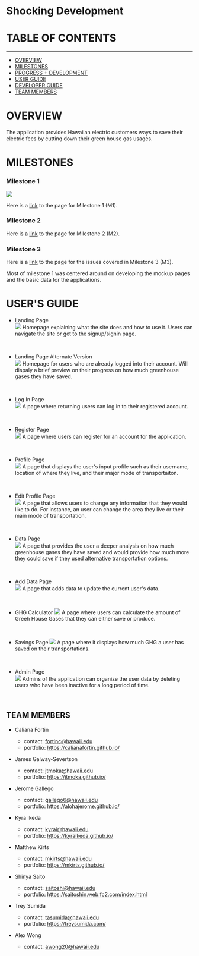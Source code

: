 # Shocking Development

# TABLE OF CONTENTS
***
* [OVERVIEW](#overview)
* [MILESTONES](#milestones)
* [PROGRESS + DEVELOPMENT](#progress--development)
* [USER GUIDE](#user-guide)
* [DEVELOPER GUIDE](#developer-guide)
* [TEAM MEMBERS](#team-members)


# OVERVIEW
The application provides Hawaiian electric customers ways to save their electric fees by cutting down their green house gas usages.


# MILESTONES

### Milestone 1

![](doc/milestone1.png)

Here is a <a href="https://github.com/shocking-development/shockingdevelopment/projects/1">link</a> to the page for Milestone 1 (M1). <br/>

### Milestone 2

Here is a <a href="https://github.com/shocking-development/shockingdevelopment/projects/2">link</a> to the page for Milestone 2 (M2). <br/>

### Milestone 3

Here is a <a href="https://github.com/shocking-development/shockingdevelopment/projects/3">link</a> to the page for the issues covered in Milestone 3 (M3). <br/>

Most of milestone 1 was centered around on developing the mockup pages and the basic data for the applications.


# USER'S GUIDE
* Landing Page <br/>
![](doc/landing.png)
Homepage explaining what the site does and how to use it.  Users can navigate the site or get to the signup/signin page.
<br/>

* Landing Page Alternate Version <br/>
![](doc/landingLogged.png)
Homepage for users who are already logged into their account. Will dispaly a brief preview on their progress on how much greenhouse gases they have saved.
<br/>

* Log In Page <br/>
![](doc/login.png)
A page where returning users can log in to their registered account.
<br/>

* Register Page <br/>
![](doc/register.png)
A page where users can register for an account for the application.
<br/>

* Profile Page <br/>
![](doc/profile.png)
A page that displays the user's input profile such as their username, location of where they live, and their major mode of transportaiton.
<br/>

* Edit Profile Page <br/>
![](doc/editProfile.png)
A page that allows users to change any information that they would like to do. For instance, an user can change the area they live or their main mode of transportation.
<br/>

* Data Page <br/>
![](doc/data.png) 
A page that provides the user a deeper analysis on how much greenhouse gases they have saved and would provide how much more they could save if they used alternative transportation options.
<br/>

* Add Data Page <br/>
![](doc/addData.png)
A page that adds data to update the current user's data.
<br/>

* GHG Calculator
![](doc/calc.png)
A page where users can calculate the amount of Greeh House Gases that they can either save or produce.
<br/>

* Savings Page 
![](doc/savings.png)
A page where it displays how much GHG a user has saved on their transportations.
<br/>

* Admin Page <br/>
![](doc/admin.png)
Admins of the application can organize the user data by deleting users who have been inactive for a long period of time.
<br/>


## TEAM MEMBERS
* Caliana Fortin
  * contact: fortinc@hawaii.edu
  * portfolio: https://calianafortin.github.io/

*  James Galway-Severtson
   * contact: jtmoka@hawaii.edu
   * portfolio: https://jtmoka.github.io/

* Jerome Gallego
  * contact: gallego6@hawaii.edu
  * portfolio: https://alohajerome.github.io/

* Kyra Ikeda
  * contact: kyrai@hawaii.edu
  * portfolio: https://kyraikeda.github.io/

* Matthew Kirts
  * contact: mkirts@hawaii.edu
  * portfolio: https://mkirts.github.io/

* Shinya Saito
  * contact: saitoshi@hawaii.edu
  * portfolio: https://saitoshin.web.fc2.com/index.html

* Trey Sumida
  * contact: tasumida@hawaii.edu
  * portfolio: https://treysumida.com/

* Alex Wong
  * contact: awong20@hawaii.edu
